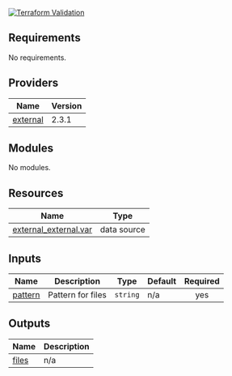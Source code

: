 
[![Terraform Validation](https://github.com/HappyPathway/terraform-ls-files/actions/workflows/terraform.yaml/badge.svg)](https://github.com/HappyPathway/terraform-ls-files/actions/workflows/terraform.yaml)

<!-- BEGIN_TF_DOCS -->
## Requirements

No requirements.

## Providers

| Name | Version |
|------|---------|
| <a name="provider_external"></a> [external](#provider\_external) | 2.3.1 |

## Modules

No modules.

## Resources

| Name | Type |
|------|------|
| [external_external.var](https://registry.terraform.io/providers/hashicorp/external/latest/docs/data-sources/external) | data source |

## Inputs

| Name | Description | Type | Default | Required |
|------|-------------|------|---------|:--------:|
| <a name="input_pattern"></a> [pattern](#input\_pattern) | Pattern for files | `string` | n/a | yes |

## Outputs

| Name | Description |
|------|-------------|
| <a name="output_files"></a> [files](#output\_files) | n/a |
<!-- END_TF_DOCS -->